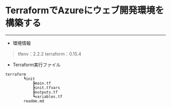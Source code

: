 # TerraformでAzureにウェブ開発環境を構築する

----
- 環境情報

>tfenv：2.2.2
>terraform：0.15.4

- Terraform実行ファイル 

```
terraform  
        ┗init  
            ┣main.tf  
            ┣init.tfvars  
            ┣outputs.tf  
            ┗variables.tf
        readme.md  
```